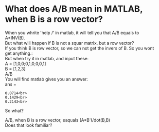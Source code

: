 What does A/B mean in MATLAB, when B is a row vector?
=====
When you whrite 'help /' in matlab, it will tell you that A/B equals to A*INV(B). <br>
But what will happen if B is not a squar matrix, but a row vector?<br>
If you think B is row vector, so we can not get the invers of B. So you wont get anything.:<br>
But when try it in matlab, and input these:<br>
  A = [1,0,0;0,1,0;0,0,1]<br>
  B = [1,2,3]<br>
  A/B<br>
You will find matlab gives you an answer:<br>
ans =<br>

    0.0714<br>
    0.1429<br>
    0.2143<br>
So what?<br>

A/B, when B is a row vector, eaquals (A*B')/dot(B,B)<br>
Does that look familiar? <br>
